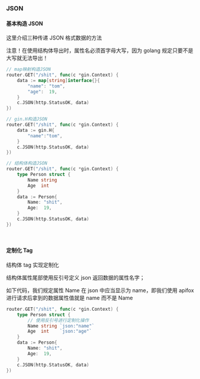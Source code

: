 ### JSON

#### 基本构造 JSON

这里介绍三种传递 JSON 格式数据的方法

注意！在使用结构体导出时，属性名必须首字母大写，因为 golang 规定只要不是大写就无法导出！

```go
// map映射构造JSON
router.GET("/shit", func(c *gin.Context) {
    data := map[string]interface{}{
        "name": "tom",
        "age":  19,
    }
    c.JSON(http.StatusOK, data)
})

// gin.H构造JSON
router.GET("/shit", func(c *gin.Context) {
    data := gin.H{
        "name":"tom",
    }
    c.JSON(http.StatusOK, data)
})

// 结构体构造JSON
router.GET("/shit", func(c *gin.Context) {
    type Person struct {
        Name string
        Age  int
    }
    data := Person{
        Name: "shit",
        Age:  19,
    }
    c.JSON(http.StatusOK, data)
})
```

<br>

#### 定制化 Tag

结构体 tag 实现定制化

结构体属性尾部使用反引号定义 json 返回数据的属性名字；

如下代码，我们规定属性 Name 在 json 中应当显示为 name，即我们使用 apifox 进行请求后拿到的数据属性值就是 name 而不是 Name

```go
router.GET("/shit", func(c *gin.Context) {
    type Person struct {
        // 使用反引号进行定制化操作
        Name string `json:"name"`
        Age  int    `json:"age"`
    }
    data := Person{
        Name: "shit",
        Age:  19,
    }
    c.JSON(http.StatusOK, data)
})
```

<br>

####
